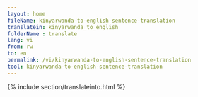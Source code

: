 ```yaml
---
layout: home
fileName: kinyarwanda-to-english-sentence-translation
translatein: kinyarwanda_to_english
folderName : translate
lang: vi
from: rw
to: en
permalink: /vi/kinyarwanda-to-english-sentence-translation
tool: kinyarwanda-to-english-sentence-translation
---
```

{% include section/translateinto.html %}